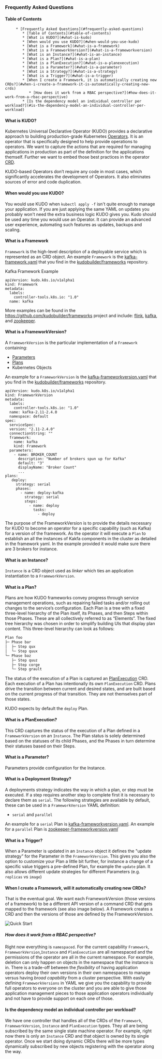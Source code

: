 ### Frequently Asked Questions

#### Table of Contents

         * [Frequently Asked Questions](#frequently-asked-questions)
            * [Table of Contents](#table-of-contents)
            * [What is KUDO?](#what-is-kudo)
            * [When would you use KUDO?](#when-would-you-use-kudo)
            * [What is a Framework](#what-is-a-framework)
            * [What is a FrameworkVersion?](#what-is-a-frameworkversion)
            * [What is an Instance?](#what-is-an-instance)
            * [What is a Plan?](#what-is-a-plan)
            * [What is a PlanExecution?](#what-is-a-planexecution)
            * [What is a Parameter?](#what-is-a-parameter)
            * [What is a Strategy?](#what-is-a-strategy)
            * [What is a Trigger?](#what-is-a-trigger)
            * [When I create a Framework, it is automatically creating new CRDs?](#when-i-create-a-framework-it-is-automatically-creating-new-crds)
               * [How does it work from a RBAC perspective?](#how-does-it-work-from-a-rbac-perspective)
            * [Is the dependency model an individual controller per workload?](#is-the-dependency-model-an-individual-controller-per-workload)


#### What is KUDO?

Kubernetes Universal Declarative Operator (KUDO) provides a declarative approach to building production-grade Kubernetes [Operators](https://coreos.com/operators/).  It is an operator that is specifically designed to help provide operations to operators. We want to capture the actions that are required for managing applications in production as part of the definition for the applications themself. Further we want to embed those best practices in the operator [CRD](https://kubernetes.io/docs/concepts/extend-kubernetes/api-extension/custom-resources/).

KUDO-based Operators don’t require any code in most cases, which significantly accelerates the development of Operators. It also eliminates sources of error and code duplication.


#### When would you use KUDO?

You would use KUDO when `kubectl apply -f` isn't quite enough to manage your application. If you are just applying the same YAML on updates you probably won't need the extra business logic KUDO gives you.
Kudo should be used any time you would use an Operator.  It can provide an advanced user experience, automating such features as updates, backups and scaling.

#### What is a Framework

`Framework` is the high-level description of a deployable service which is represented as an CRD object. An example `Framework` is the [kafka-framework.yaml](https://github.com/kudobuilder/frameworks/blob/master/repo/stable/kafka/versions/0/kafka-framework.yaml) that you find in the [kudobuilder/frameworks](https://github.com/kudobuilder/frameworks) repository.

Kafka Framework Example
```
apiVersion: kudo.k8s.io/v1alpha1
kind: Framework
metadata:
  labels:
    controller-tools.k8s.io: "1.0"
  name: kafka
```

More examples can be found in the https://github.com/kudobuilder/frameworks project and include: [flink](https://flink.apache.org/), [kafka](https://kafka.apache.org/), and [zookeeper](https://zookeeper.apache.org/).


#### What is a FrameworkVersion?

A `FrameworkVersion` is the particular implementation of a `Framework` containing:

- [Parameters](#what-is-a-parameter)
- [Plans](#what-is-a-plan)
- Kubernetes Objects

An example for a `FrameworkVersion` is the [kafka-frameworkversion.yaml](https://github.com/kudobuilder/frameworks/blob/master/repo/stable/kafka/versions/0/kafka-frameworkversion.yaml) that you find in the [kudobuilder/frameworks](https://github.com/kudobuilder/frameworks) repository.

```
apiVersion: kudo.k8s.io/v1alpha1
kind: FrameworkVersion
metadata:
  labels:
    controller-tools.k8s.io: "1.0"
  name: kafka-2.11-2.4.0
  namespace: default
spec:
  serviceSpec:
  version: "2.11-2.4.0"
  connectionString: ""
  framework:
    name: kafka
    kind: Framework
  parameters:
    - name: BROKER_COUNT
      description: "Number of brokers spun up for Kafka"
      default: "3"
      displayName: "Broker Count"
      ...
plans:
   deploy:
     strategy: serial
     phases:
       - name: deploy-kafka
         strategy: serial
         steps:
           - name: deploy
             tasks:
               - deploy      
```

The purpose of the FrameworkVersion is to provide the details necessary for KUDO to become an operator for a specific capability (such as Kafka) for a version of the framework.  As the operator it will execute a `Plan` to establish an all the instances of Kakfa components in the cluster as detailed in the framework yaml.  In the example provided it would make sure there are 3 brokers for instance.

#### What is an Instance?

`Instance` is a CRD object used as *linker* which ties an application instantiation to a `FrameworkVersion`.

#### What is a Plan?

Plans are how KUDO frameworks convey progress through service management operations, such as repairing failed tasks and/or rolling out changes to the service’s configuration. Each Plan is a tree with a fixed three-level hierarchy of the Plan itself, its Phases, and then Steps within those Phases. These are all collectively referred to as “Elements”. The fixed tree hierarchy was chosen in order to simplify building UIs that display plan content.  This three-level hierarchy can look as follows:

```bash
Plan foo
├─ Phase bar
│  ├─ Step qux
│  └─ Step quux
└─ Phase baz
   ├─ Step quuz
   ├─ Step corge
   └─ Step grault
```

The status of the execution of a Plan is captured an [PlanExecution](#what-is-a-planexecution) CRD. Each execution of a Plan has intentionally its own `PlanExecution` CRD. Plans drive the transition between current and desired states, and are built based on the current progress of that transition. They are not themselves part of those states.

KUDO expects by default the `deploy` Plan.

#### What is a PlanExecution?

This CRD captures the status of the execution of a Plan defined in a `FrameworkVersion` on an `Instance`. The Plan status is solely determined based on the statuses of its child Phases, and the Phases in turn determine their statuses based on their Steps.

#### What is a Parameter?

Parameters provide configuration for the Instance.

#### What is a Deployment Strategy?

A deployments strategy indicates the way in which a plan, or step must be executed.  If a step requires another step to complete first it is necessary to declare them as `serial`.  The following strategies are available by default, these can be used in a `FrameworkVersion` YAML definition:

- `serial` and `parallel`

An example for a `serial` Plan is [kafka-frameworkversion.yaml](https://github.com/kudobuilder/frameworks/blob/master/repo/stable/kafka/versions/0/kafka-frameworkversion.yaml).
An example for a `parallel` Plan is [zookeeper-frameworkversion.yaml](https://github.com/kudobuilder/frameworks/blob/master/repo/stable/kafka/versions/0/zookeeper-frameworkversion.yaml)`

#### What is a Trigger?

When a Parameter is updated in an `Instance` object it defines the "update strategy" for the Parameter in the `FrameworkVersion`. This gives you also the option to customize your Plan a little bit further, for instance a change of a specific value triggers a pre-defined Plan, for example the `update` plan. It also allows different update strategies for different Parameters (e.g. `replicas` vs `image`)

#### When I create a Framework, will it automatically creating new CRDs?

That is the eventual goal. We want each FrameworkVersion (those versions of a framework) to be a different API version of a command CRD that gets mapped to the framework (see also image below). A Framework creates a CRD and then the versions of those are defined by the FrameworkVersion.

![Quick Start](images/kudo-dymanic-crd.png)

##### How does it work from a RBAC perspective?

Right now everything is `namespaced`. For the current capability `Framework`, `FrameworkVersion`,`Instance` and `PlanExecution` are all namespaced and the permissions of the operator are all in the current namespace. For example, deletion can only happen on objects in the namespace that the instance is in. There is a trade-off between the *flexibility* of having application operators deploy their own versions in their own namespaces to manage versus having *broad capability* from a cluster perspective. With easily defining `FrameworkVersions` in YAML we give you the capability to provide full operators to everyone on the cluster and you are able to give those application management pieces to those application operators individually and not have to provide support on each one of those.

#### Is the dependency model an individual controller per workload?

We have one controller that handles all of the CRDs of the `Framework`, `FrameworkVersion`, `Instance` and `PlanExecution` types. They all are being subscribed by the same single state machine operator. For example, right now there is only an `Instance` CRD and that object is owned by its single operator. Once we start doing dynamic CRDs there will be more types dynamically subscribed by new objects registering with the operator along the way.
